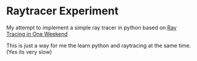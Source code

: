 # Raytracer Experiment
My attempt to implement a simple ray tracer in python based on [Ray Tracing in One Weekend](https://raytracing.github.io/books/RayTracingInOneWeekend.html)

This is just a way for me the learn python and raytracing at the same time.
(Yes its very slow)
